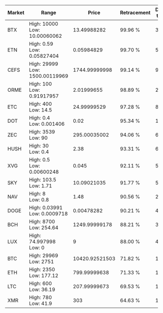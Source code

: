 | Market | Range | Price| Retracement | Doubles to 50% |
| --- | --- | --- | --- | --- |
| BTX | High: 10000<br />Low: 10.00060062 | 13.49988282 | 99.96 % | 370.74 |
| ETN | High: 0.59<br />Low: 0.05827404 | 0.05984829 | 99.70 % | 5.42 |
| CEFS | High: 29999<br />Low: 1500.00119969 | 1744.99999998 | 99.14 % | 9.03 |
| ORME | High: 100<br />Low: 0.91917957 | 2.01999655 | 98.89 % | 24.98 |
| ETC | High: 400<br />Low: 14.5 | 24.99999529 | 97.28 % | 8.29 |
| DOT | High: 0.4<br />Low: 0.001406 | 0.02 | 95.34 % | 10.04 |
| ZEC | High: 3539<br />Low: 90 | 295.00035002 | 94.06 % | 6.15 |
| HUSH | High: 30<br />Low: 0.4 | 2.38 | 93.31 % | 6.39 |
| XVG | High: 0.5<br />Low: 0.00600248 | 0.045 | 92.11 % | 5.62 |
| SKY | High: 103.5<br />Low: 1.71 | 10.09021035 | 91.77 % | 5.21 |
| NAV | High: 8<br />Low: 0.8 | 1.48 | 90.56 % | 2.97 |
| DOGE | High: 0.03991<br />Low: 0.0009718 | 0.00478282 | 90.21 % | 4.27 |
| BCH | High: 8700<br />Low: 254.64 | 1249.99999178 | 88.21 % | 3.58 |
| LUX | High: 74.997998<br />Low: 0 | 9 | 88.00 % | 4.17 |
| BTC | High: 29969<br />Low: 2751 | 10420.92521503 | 71.82 % | 1.57 |
| ETH | High: 2350<br />Low: 177.12 | 799.99999638 | 71.33 % | 1.58 |
| LTC | High: 600<br />Low: 36.19 | 207.99999673 | 69.53 % | 1.53 |
| XMR | High: 780<br />Low: 41.9 | 303 | 64.63 % | 1.36 |

